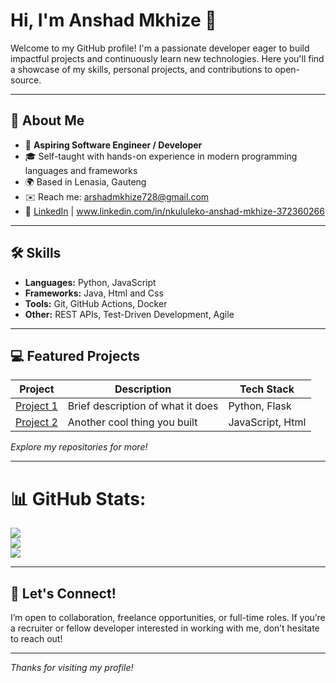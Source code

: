 # Hi, I'm Anshad Mkhize 👋

Welcome to my GitHub profile! I'm a passionate developer eager to build impactful projects and continuously learn new technologies. Here you'll find a showcase of my skills, personal projects, and contributions to open-source.

---

## 🚀 About Me

- 💼 **Aspiring Software Engineer / Developer**
- 🎓 Self-taught with hands-on experience in modern programming languages and frameworks
- 🌍 Based in Lenasia, Gauteng
- ✉️ Reach me: [arshadmkhize728@gmail.com](mailto:arshadmkhize728@gmail.com)
- 📝 [LinkedIn](www.linkedin.com/in/nkululeko-anshad-mkhize-372360266) | www.linkedin.com/in/nkululeko-anshad-mkhize-372360266 

---

## 🛠️ Skills

- **Languages:** Python, JavaScript
- **Frameworks:** Java, Html and Css
- **Tools:** Git, GitHub Actions, Docker
- **Other:** REST APIs, Test-Driven Development, Agile

---

## 💻 Featured Projects

| Project      | Description                | Tech Stack         |
| ------------ | -------------------------- | ------------------ |
| [Project 1](https://github.com/Mkhize975/Alphachat) | Brief description of what it does | Python, Flask       |
| [Project 2](https://github.com/Mkhize975/Palindromecheckerpart2) | Another cool thing you built      | JavaScript, Html       |

*Explore my repositories for more!*

---

# 📊 GitHub Stats:
![](https://github-readme-stats.vercel.app/api?username=Mkhize975&theme=dark&hide_border=false&include_all_commits=false&count_private=false)<br/>
![](https://nirzak-streak-stats.vercel.app/?user=Mkhize975&theme=dark&hide_border=false)<br/>
![](https://github-readme-stats.vercel.app/api/top-langs/?username=Mkhize975&theme=dark&hide_border=false&include_all_commits=false&count_private=false&layout=compact)


---

## 🤝 Let's Connect!

I’m open to collaboration, freelance opportunities, or full-time roles. If you’re a recruiter or fellow developer interested in working with me, don’t hesitate to reach out!

---

*Thanks for visiting my profile!*

